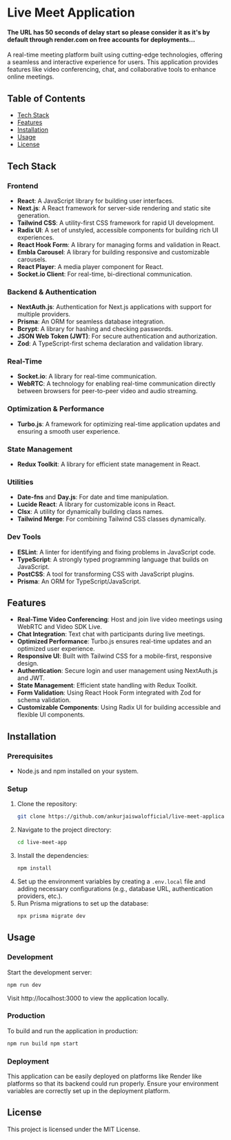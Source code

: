 # Live Meet Application

#### The URL has 50 seconds of delay start so please consider it as it's by default through render.com on free accounts for deployments...

A real-time meeting platform built using cutting-edge technologies, offering a seamless and interactive experience for users. This application provides features like video conferencing, chat, and collaborative tools to enhance online meetings.

## Table of Contents
- [Tech Stack](#tech-stack)
- [Features](#features)
- [Installation](#installation)
- [Usage](#usage)
- [License](#license)

## Tech Stack

### Frontend
- **React**: A JavaScript library for building user interfaces.
- **Next.js**: A React framework for server-side rendering and static site generation.
- **Tailwind CSS**: A utility-first CSS framework for rapid UI development.
- **Radix UI**: A set of unstyled, accessible components for building rich UI experiences.
- **React Hook Form**: A library for managing forms and validation in React.
- **Embla Carousel**: A library for building responsive and customizable carousels.
- **React Player**: A media player component for React.
- **Socket.io Client**: For real-time, bi-directional communication.

### Backend & Authentication
- **NextAuth.js**: Authentication for Next.js applications with support for multiple providers.
- **Prisma**: An ORM for seamless database integration.
- **Bcrypt**: A library for hashing and checking passwords.
- **JSON Web Token (JWT)**: For secure authentication and authorization.
- **Zod**: A TypeScript-first schema declaration and validation library.

### Real-Time
- **Socket.io**: A library for real-time communication.
- **WebRTC**: A technology for enabling real-time communication directly between browsers for peer-to-peer video and audio streaming.

### Optimization & Performance
- **Turbo.js**: A framework for optimizing real-time application updates and ensuring a smooth user experience.

### State Management
- **Redux Toolkit**: A library for efficient state management in React.

### Utilities
- **Date-fns** and **Day.js**: For date and time manipulation.
- **Lucide React**: A library for customizable icons in React.
- **Clsx**: A utility for dynamically building class names.
- **Tailwind Merge**: For combining Tailwind CSS classes dynamically.

### Dev Tools
- **ESLint**: A linter for identifying and fixing problems in JavaScript code.
- **TypeScript**: A strongly typed programming language that builds on JavaScript.
- **PostCSS**: A tool for transforming CSS with JavaScript plugins.
- **Prisma**: An ORM for TypeScript/JavaScript.

## Features
- **Real-Time Video Conferencing**: Host and join live video meetings using WebRTC and Video SDK Live.
- **Chat Integration**: Text chat with participants during live meetings.
- **Optimized Performance**: Turbo.js ensures real-time updates and an optimized user experience.
- **Responsive UI**: Built with Tailwind CSS for a mobile-first, responsive design.
- **Authentication**: Secure login and user management using NextAuth.js and JWT.
- **State Management**: Efficient state handling with Redux Toolkit.
- **Form Validation**: Using React Hook Form integrated with Zod for schema validation.
- **Customizable Components**: Using Radix UI for building accessible and flexible UI components.

## Installation

### Prerequisites
- Node.js and npm installed on your system.

### Setup
1. Clone the repository:
   ```bash
   git clone https://github.com/ankurjaiswalofficial/live-meet-application.git
   ```
2. Navigate to the project directory:
   ```bash
   cd live-meet-app
   ```
3. Install the dependencies:
   ```bash
   npm install
   ```
4. Set up the environment variables by creating a `.env.local` file and adding necessary configurations (e.g., database URL, authentication providers, etc.).
5. Run Prisma migrations to set up the database:
   ```bash
   npx prisma migrate dev
   ```
    
Usage
-----

### Development

Start the development server:

   ```bash
   npm run dev
   ```

Visit http://localhost:3000 to view the application locally.

### Production

To build and run the application in production:

   ```bash
   npm run build npm start
   ```

### Deployment

This application can be easily deployed on platforms like Render like platforms so that its backend could run properly. Ensure your environment variables are correctly set up in the deployment platform.

License
-------

This project is licensed under the MIT License.

